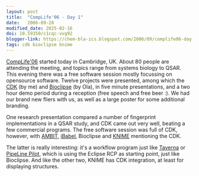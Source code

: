 ```yaml
---
layout: post
title:  "CompLife'06 - Day 1"
date:   2006-09-28
modified_date: 2025-02-16
doi: 10.59350/c1cqc-vvg92
blogger-link: https://chem-bla-ics.blogspot.com/2006/09/complife06-day-1.html
tags: cdk bioclipse knime
---
```


[CompLife'06](http://www.inf.uni-konstanz.de/complife06/) started today in Cambridge, UK. About 80 people are attending the meeting,
and topics range from systems biology to QSAR. This evening there was a free software session mostly focussing on opensource software.
Twelve projects were presented, among which the [CDK](http://cdk.sf.net/) (by me) and [Bioclipse](http://www.bioclipse.net/) (by Ola),
in five minute presentations, and a two hour demo period during a reception (free speech and free beer :). We had our brand new fliers
with us, as well as a large poster for some additional branding.

One research presentation compared a number of fingerprint implementations in a QSAR study, and CDK came out very well, beating a few
commercial programs. The free software session was full of CDK, however, with [AMBIT](http://ambit.acad.bg/),
[iBabel](http://openbabel.sourceforge.net/wiki/IBabel), Bioclipse and [KNIME](http://knime.org/) mentioning the CDK.

The latter is really interesting: it's a workflow program just like [Taverna](http://taverna.sourceforge.net/) or
[PipeLine Pilot](http://www.scitegic.com/products/overview/index.html), which is using the Eclipse RCP as starting point, just like
Bioclipse. And like the other two, KNIME has CDK integration, at least for displaying structures.

